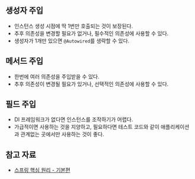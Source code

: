 ## 생성자 주입

- 인스턴스 생성 시점에 딱 1번만 호출되는 것이 보장된다.
- 추후 의존성을 변경할 필요가 없거나, 필수적인 의존성에 사용할 수 있다.
- 생성자가 1개만 있으면 `@Autowired`를 생략할 수 있다.

## 메서드 주입

- 한번에 여러 의존성을 주입받을 수 있다.
- 추후 의존성이 변경될 필요가 있거나, 선택적인 의존성에 사용할 수 있다.

## 필드 주입

- DI 프레임워크가 없다면 인스턴스를 조작하기가 어렵다.
- 가급적이면 사용하는 것을 지양하고, 필요하다면 테스트 코드와 같이 애플리케이션과 관계없는 곳에서만 사용하는 것이 좋다.

## 참고 자료

- [스프링 핵심 원리 - 기본편](https://www.inflearn.com/course/%EC%8A%A4%ED%94%84%EB%A7%81-%ED%95%B5%EC%8B%AC-%EC%9B%90%EB%A6%AC-%EA%B8%B0%EB%B3%B8%ED%8E%B8)